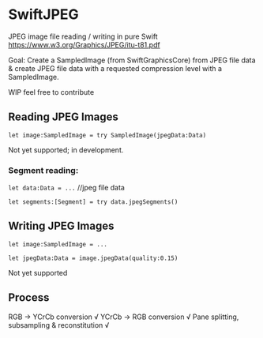 # SwiftJPEG
JPEG image file reading / writing in pure Swift
https://www.w3.org/Graphics/JPEG/itu-t81.pdf

Goal: Create a SampledImage (from SwiftGraphicsCore) from JPEG file data & create JPEG file data with a requested compression level with a SampledImage.

WIP feel free to contribute


## Reading JPEG Images

`let image:SampledImage = try SampledImage(jpegData:Data)`

Not yet supported; in development.

### Segment reading:

`let data:Data = ...`	//jpeg file data

`let segments:[Segment] = try data.jpegSegments()`

## Writing JPEG Images

`let image:SampledImage = ...`

`let jpegData:Data = image.jpegData(quality:0.15)`

Not yet supported




## Process


RGB -> YCrCb conversion   √
YCrCb -> RGB conversion √
Pane splitting, subsampling & reconstitution  √
